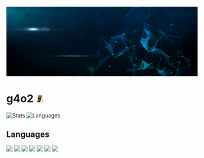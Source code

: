 [![Banner](https://github.com/maxhu787/maxhu787/blob/main/banner.jpg?raw=true)](https://github.com/maxhu787/maxhu787)
# g4o2 <img style="height: 20px;" src="https://github.com/maxhu787/maxhu787/blob/main/111.jpeg?raw=true">
![Stats](https://github-readme-stats.vercel.app/api?username=maxhu787&show_icons=true&theme=react&bg_color=0D1117)
![Languages](https://github-readme-stats.vercel.app/api/top-langs/?username=maxhu787&theme=dark)
## Languages
<a>
    <a href="https://developer.mozilla.org/en-US/docs/Web/JavaScript" target="_blank"><img src="https://img.icons8.com/color/48/000000/javascript.png"/></a>
    <a href="https://www.w3.org/html/" target="_blank"><img src="https://img.icons8.com/color/48/000000/html-5.png"/></a> 
    <a href="https://www.w3schools.com/css/" target="_blank"><img src="https://img.icons8.com/color/48/000000/css3.png"/></a> 
    <a href="https://www.python.org" target="_blank"><img src="https://img.icons8.com/color/48/000000/python.png"/></a>
    <a href="https://reactjs.org/" target="_blank"><img src="https://img.icons8.com/color/48/000000/react-native.png"/></a>
    <a href="https://www.php.net/" target="_blank"><img style="height:45px" src="https://www.php.net/images/logos/new-php-logo.png"/></a>
    <a href="https://www.mysql.com/" target="_blank"><img style="height:45px" src="https://www.mysql.com/common/logos/includes-mysql-167x86-wob.png"/></a>
</a>
